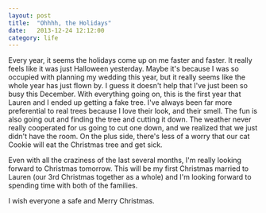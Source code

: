 ```yaml
---
layout: post
title:  "Ohhhh, the Holidays"
date:   2013-12-24 12:12:00
category: life
---
```


Every year, it seems the holidays come up on me faster and faster. It really feels like it was just Halloween yesterday. Maybe it's because I was so occupied with planning my wedding this year, but it really seems like the whole year has just flown by. I guess it doesn't help that I've just been so busy this December. With everything going on, this is the first year that Lauren and I ended up getting a fake tree. I've always been far more preferential to real trees because I love their look, and their smell. The fun is also going out and finding the tree and cutting it down. The weather never really cooperated for us going to cut one down, and we realized that we just didn't have the room. On the plus side, there's less of a worry that our cat Cookie will eat the Christmas tree and get sick.

Even with all the craziness of the last several months, I'm really looking forward to Christmas tomorrow. This will be my first Christmas married to Lauren (our 3rd Christmas together as a whole) and I'm looking forward to spending time with both of the families.

I wish everyone a safe and Merry Christmas.